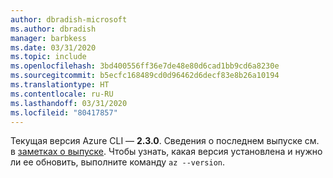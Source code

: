 ```yaml
---
author: dbradish-microsoft
ms.author: dbradish
manager: barbkess
ms.date: 03/31/2020
ms.topic: include
ms.openlocfilehash: 3bd400556ff36e7de48e80d6cad1bb9cd6a8230e
ms.sourcegitcommit: b5ecfc168489cd0d96462d6decf83e8b26a10194
ms.translationtype: HT
ms.contentlocale: ru-RU
ms.lasthandoff: 03/31/2020
ms.locfileid: "80417857"
---
```

Текущая версия Azure CLI — __2.3.0__. Сведения о последнем выпуске см. в [заметках о выпуске](../release-notes-azure-cli.md). Чтобы узнать, какая версия установлена и нужно ли ее обновить, выполните команду `az --version`.

